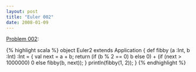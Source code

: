 ```yaml
---
layout: post
title: "Euler 002"
date: 2008-01-09
---
```


[Problem 002]\:

{% highlight scala %}
object Euler2 extends Application {
  def fibby (a :Int, b :Int) :Int = {
    val next = a + b;
    return (if (b % 2 == 0) b else 0) + (if (next > 1000000) 0 else fibby(b, next));
  }
  println(fibby(1, 2));
}
{% endhighlight %}

[Problem 002]: http://projecteuler.net/index.php?section=problems&id=2
